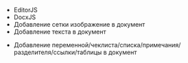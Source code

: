 + EditorJS
+ DocxJS
+ Добавление сетки изображение в документ
+ Добавление текста в документ






- Добавление переменной/чеклиста/списка/примечания/разделителя/ссылки/таблицы в документ


